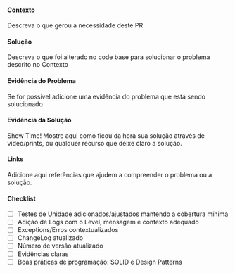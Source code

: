 #### Contexto
Descreva o que gerou a necessidade deste PR

#### Solução
Descreva o que foi alterado no code base para solucionar o problema descrito no Contexto

#### Evidência do Problema
Se for possível adicione uma evidência do problema que está sendo solucionado

#### Evidência da Solução
Show Time! Mostre aqui como ficou da hora sua solução através de vídeo/prints, ou qualquer recurso que deixe claro a solução.

#### Links
Adicione aqui referências que ajudem a compreender o problema ou a solução.

#### Checklist
- [ ] Testes de Unidade adicionados/ajustados mantendo a cobertura mínima
- [ ] Adição de Logs com o Level, mensagem e contexto adequado
- [ ] Exceptions/Erros contextualizados
- [ ] ChangeLog atualizado
- [ ] Número de versão atualizado
- [ ] Evidências claras
- [ ] Boas práticas de programação: SOLID e Design Patterns
